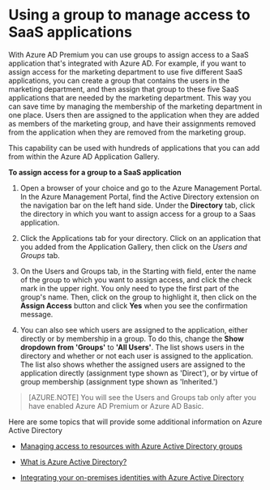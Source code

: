 
<properties 
	pageTitle="Using a group to manage access to SaaS Applications| Windows Azure" 
	description="How to use groups in Azure AD Premium or Basic to assign access to a SaaS applications that are integrated with Azure AD."
	services="active-directory" 
	documentationCenter="" 
	authors="femila" 
	manager="stevenpo"
	editor=""
	tags="azure-classic-portal"/>

<tags 
	ms.service="active-directory" 
	ms.date="10/09/2015"
	wacn.date=""/>


# Using a group to manage access to SaaS applications

With Azure AD Premium you can use groups to assign access to a SaaS application that's integrated with Azure AD. For example, if you want to assign access for the marketing department to use five different SaaS applications, you can create a group that contains the users in the marketing department, and then assign that group to these five SaaS applications that are needed by the marketing department. This way you can save time by managing the membership of the marketing department in one place. Users then are assigned to the application when they are added as members of the marketing group, and have their assignments removed from the application when they are removed from the marketing group.

This capability can be used with hundreds of applications that you can add from within the Azure AD Application Gallery.

**To assign access for a group to a SaaS application**


1. Open a browser of your choice and go to the Azure Management Portal. In the Azure Management Portal, find the Active Directory extension on the navigation bar on the left hand side. Under the **Directory** tab, click the directory in which you want to assign access for a group to a Saas application.


2. Click the Applications tab for your directory. Click on an application that you added from the Application Gallery, then click on the *Users and Groups* tab.

3. On the Users and Groups tab, in the Starting with field, enter the name of the group to which you want to assign access, and click the check mark in the upper right. You only need to type the first part of the group's name. Then, click on the group to highlight it, then click on the **Assign Access** button and click **Yes** when you see the confirmation message. 


4. You can also see which users are assigned to the application, either directly or by membership in a group. To do this, change the **Show dropdown from 'Groups'** to **'All Users'**. The list shows users in the directory and whether or not each user is assigned to the application. The list also shows whether the assigned users are assigned to the application directly (assignment type shown as 'Direct'), or by virtue of group membership (assignment type shown as 'Inherited.') 


> [AZURE.NOTE]
>You will see the Users and Groups tab only after you have enabled Azure AD Premium or Azure AD Basic.

Here are some topics that will provide some additional information on Azure Active Directory 

* [Managing access to resources with Azure Active Directory groups](/documentation/articles/active-directory-manage-groups)

* [What is Azure Active Directory?](/documentation/articles/active-directory-whatis)

* [Integrating your on-premises identities with Azure Active Directory](/documentation/articles/active-directory-aadconnect)